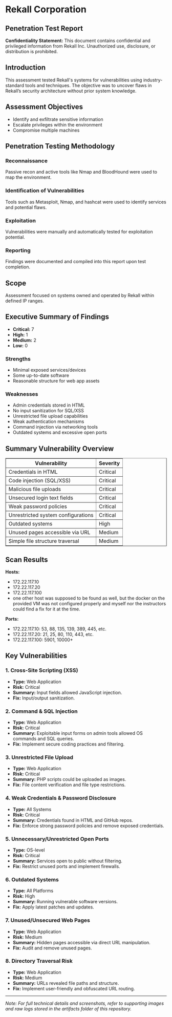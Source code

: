 <!DOCTYPE html>
<html lang="en">
<head>
  <meta charset="UTF-8">
  <title>Rekall Corporation - Penetration Test Report</title>
</head>
<body>

<h1>Rekall Corporation</h1>
<h2>Penetration Test Report</h2>

<p><strong>Confidentiality Statement:</strong> This document contains confidential and privileged information from Rekall Inc. Unauthorized use, disclosure, or distribution is prohibited.</p>


<h2>Introduction</h2>
<p>This assessment tested Rekall's systems for vulnerabilities using industry-standard tools and techniques. The objective was to uncover flaws in Rekall’s security architecture without prior system knowledge.</p>

<h2>Assessment Objectives</h2>
<ul>
  <li>Identify and exfiltrate sensitive information</li>
  <li>Escalate privileges within the environment</li>
  <li>Compromise multiple machines</li>
</ul>

<h2>Penetration Testing Methodology</h2>
<h3>Reconnaissance</h3>
<p>Passive recon and active tools like Nmap and BloodHound were used to map the environment.</p>

<h3>Identification of Vulnerabilities</h3>
<p>Tools such as Metasploit, Nmap, and hashcat were used to identify services and potential flaws.</p>

<h3>Exploitation</h3>
<p>Vulnerabilities were manually and automatically tested for exploitation potential.</p>

<h3>Reporting</h3>
<p>Findings were documented and compiled into this report upon test completion.</p>

<h2>Scope</h2>
<p>Assessment focused on systems owned and operated by Rekall within defined IP ranges.</p>

<h2>Executive Summary of Findings</h2>
<ul>
  <li><strong>Critical:</strong> 7</li>
  <li><strong>High:</strong> 1</li>
  <li><strong>Medium:</strong> 2</li>
  <li><strong>Low:</strong> 0</li>
</ul>

<h3>Strengths</h3>
<ul>
  <li>Minimal exposed services/devices</li>
  <li>Some up-to-date software</li>
  <li>Reasonable structure for web app assets</li>
</ul>

<h3>Weaknesses</h3>
<ul>
  <li>Admin credentials stored in HTML</li>
  <li>No input sanitization for SQL/XSS</li>
  <li>Unrestricted file upload capabilities</li>
  <li>Weak authentication mechanisms</li>
  <li>Command injection via networking tools</li>
  <li>Outdated systems and excessive open ports</li>
</ul>

<h2>Summary Vulnerability Overview</h2>
<table border="1">
  <tr>
    <th>Vulnerability</th>
    <th>Severity</th>
  </tr>
  <tr><td>Credentials in HTML</td><td>Critical</td></tr>
  <tr><td>Code injection (SQL/XSS)</td><td>Critical</td></tr>
  <tr><td>Malicious file uploads</td><td>Critical</td></tr>
  <tr><td>Unsecured login text fields</td><td>Critical</td></tr>
  <tr><td>Weak password policies</td><td>Critical</td></tr>
  <tr><td>Unrestricted system configurations</td><td>Critical</td></tr>
  <tr><td>Outdated systems</td><td>High</td></tr>
  <tr><td>Unused pages accessible via URL</td><td>Medium</td></tr>
  <tr><td>Simple file structure traversal</td><td>Medium</td></tr>
</table>

<h2>Scan Results</h2>
<p><strong>Hosts:</strong></p>
<ul>
  <li>172.22.117.10</li>
  <li>172.22.117.20</li>
  <li>172.22.117.100</li>
  <li>one other host was supposed to be found as well, but the docker on the provided VM was not configured properly and myself nor the instructors could find a fix for it at the time.</li>
</ul>

<p><strong>Ports:</strong></p>
<ul>
  <li>172.22.117.10: 53, 88, 135, 139, 389, 445, etc.</li>
  <li>172.22.117.20: 21, 25, 80, 110, 443, etc.</li>
  <li>172.22.117.100: 5901, 10000+</li>
</ul>

<h2>Key Vulnerabilities</h2>

<h3>1. Cross-Site Scripting (XSS)</h3>
<ul>
  <li><strong>Type:</strong> Web Application</li>
  <li><strong>Risk:</strong> Critical</li>
  <li><strong>Summary:</strong> Input fields allowed JavaScript injection.</li>
  <li><strong>Fix:</strong> Input/output sanitization.</li>
</ul>

<h3>2. Command & SQL Injection</h3>
<ul>
  <li><strong>Type:</strong> Web Application</li>
  <li><strong>Risk:</strong> Critical</li>
  <li><strong>Summary:</strong> Exploitable input forms on admin tools allowed OS commands and SQL queries.</li>
  <li><strong>Fix:</strong> Implement secure coding practices and filtering.</li>
</ul>

<h3>3. Unrestricted File Upload</h3>
<ul>
  <li><strong>Type:</strong> Web Application</li>
  <li><strong>Risk:</strong> Critical</li>
  <li><strong>Summary:</strong> PHP scripts could be uploaded as images.</li>
  <li><strong>Fix:</strong> File content verification and file type restrictions.</li>
</ul>

<h3>4. Weak Credentials & Password Disclosure</h3>
<ul>
  <li><strong>Type:</strong> All Systems</li>
  <li><strong>Risk:</strong> Critical</li>
  <li><strong>Summary:</strong> Credentials found in HTML and GitHub repos.</li>
  <li><strong>Fix:</strong> Enforce strong password policies and remove exposed credentials.</li>
</ul>

<h3>5. Unnecessary/Unrestricted Open Ports</h3>
<ul>
  <li><strong>Type:</strong> OS-level</li>
  <li><strong>Risk:</strong> Critical</li>
  <li><strong>Summary:</strong> Services open to public without filtering.</li>
  <li><strong>Fix:</strong> Restrict unused ports and implement firewalls.</li>
</ul>

<h3>6. Outdated Systems</h3>
<ul>
  <li><strong>Type:</strong> All Platforms</li>
  <li><strong>Risk:</strong> High</li>
  <li><strong>Summary:</strong> Running vulnerable software versions.</li>
  <li><strong>Fix:</strong> Apply latest patches and updates.</li>
</ul>

<h3>7. Unused/Unsecured Web Pages</h3>
<ul>
  <li><strong>Type:</strong> Web Application</li>
  <li><strong>Risk:</strong> Medium</li>
  <li><strong>Summary:</strong> Hidden pages accessible via direct URL manipulation.</li>
  <li><strong>Fix:</strong> Audit and remove unused pages.</li>
</ul>

<h3>8. Directory Traversal Risk</h3>
<ul>
  <li><strong>Type:</strong> Web Application</li>
  <li><strong>Risk:</strong> Medium</li>
  <li><strong>Summary:</strong> URLs revealed file paths and structure.</li>
  <li><strong>Fix:</strong> Implement user-friendly and obfuscated URL routing.</li>
</ul>

<hr>
<p><em>Note: For full technical details and screenshots, refer to supporting images and raw logs stored in the artifacts folder of this repository.</em></p>

</body>
</html>
